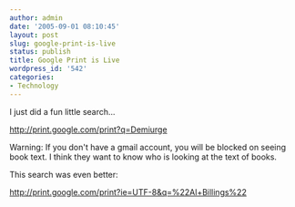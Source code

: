 ```yaml
---
author: admin
date: '2005-09-01 08:10:45'
layout: post
slug: google-print-is-live
status: publish
title: Google Print is Live
wordpress_id: '542'
categories:
- Technology
---
```

<div class="body">I just did a fun little search... <p><a href="http://print.google.com/print?q=Demiurge">http://print.google.com/print?q=Demiurge</a></p><p>Warning: If you don't have a gmail account, you will be blocked on seeing book text. I think they want to know who is looking at the text of books.</p><p>This search was even better:</p><p><a href="http://print.google.com/print?ie=UTF-8&q=%22Al+Billings%22">http://print.google.com/print?ie=UTF-8&amp;q=%22Al+Billings%22</a></p></div>
